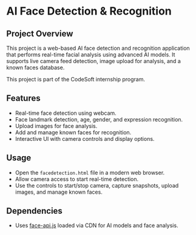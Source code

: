 # AI Face Detection & Recognition

## Project Overview
This project is a web-based AI face detection and recognition application that performs real-time facial analysis using advanced AI models. It supports live camera feed detection, image upload for analysis, and a known faces database.

This project is part of the CodeSoft internship program.

## Features
- Real-time face detection using webcam.
- Face landmark detection, age, gender, and expression recognition.
- Upload images for face analysis.
- Add and manage known faces for recognition.
- Interactive UI with camera controls and display options.

## Usage
- Open the `facedetection.html` file in a modern web browser.
- Allow camera access to start real-time detection.
- Use the controls to start/stop camera, capture snapshots, upload images, and manage known faces.

## Dependencies
- Uses [face-api.js](https://github.com/justadudewhohacks/face-api.js/) loaded via CDN for AI models and face analysis.
